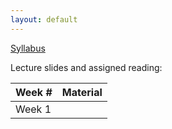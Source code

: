 ```yaml
---
layout: default
---
```



[Syllabus](../syllabus.pdf)

Lecture slides and assigned reading:

| Week #        | Material           |
|---------------|--------------------|
| Week 1        |                    |